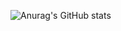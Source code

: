 ![Anurag's GitHub stats](https://github-readme-stats.vercel.app/api?username=PunchCakee&show_icons=true&theme=transparent)
